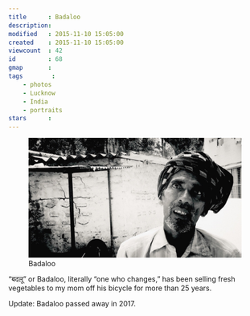 ```yaml
---
title      : Badaloo
description: 
modified   : 2015-11-10 15:05:00
created    : 2015-11-10 15:05:00
viewcount  : 42
id         : 68
gmap       :
tags        :
    - photos
    - Lucknow
    - India
    - portraits
stars      :
---
```


<figure>
    <img src="img/badaloo.jpg">
    <figcaption>Badaloo</figcaption>
</figure>

“बदलू” or Badaloo, literally “one who changes,” has been selling fresh vegetables to my mom off his bicycle for more than 25 years.

Update: Badaloo passed away in 2017.